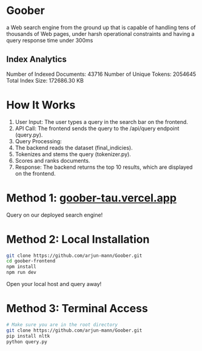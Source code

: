 # Goober
a Web search engine from the ground up that is capable of handling tens of thousands of Web pages, under harsh operational constraints and having a query response time under 300ms 

## Index Analytics
Number of Indexed Documents: 43716
Number of Unique Tokens: 2054645
Total Index Size: 172686.30 KB



# How It Works
1. User Input: The user types a query in the search bar on the frontend.
2. API Call: The frontend sends the query to the /api/query endpoint (query.py).
3. Query Processing:
4. The backend reads the dataset (final_indicies).
5. Tokenizes and stems the query (tokenizer.py).
6. Scores and ranks documents.
7. Response: The backend returns the top 10 results, which are displayed on the frontend.

# Method 1: [goober-tau.vercel.app](https://goober-tau.vercel.app)
Query on our deployed search engine!

# Method 2: Local Installation
```bash
git clone https://github.com/arjun-mann/Goober.git
cd goober-frontend
npm install
npm run dev
```
Open your local host and query away!

# Method 3: Terminal Access
```bash
# Make sure you are in the root directory
git clone https://github.com/arjun-mann/Goober.git
pip install nltk
python query.py
```
